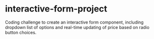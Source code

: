# interactive-form-project
Coding challenge to create an interactive form component, including dropdown list of options and real-time updating of price based on radio button choices.
